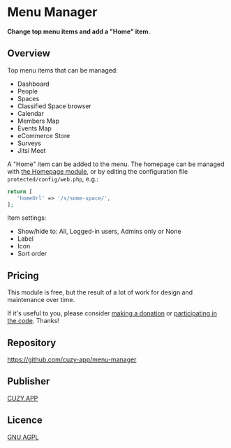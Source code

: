 # Menu Manager

**Change top menu items and add a "Home" item.**

## Overview

Top menu items that can be managed:
- Dashboard
- People
- Spaces
- Classified Space browser
- Calendar
- Members Map
- Events Map
- eCommerce Store
- Surveys
- Jitsi Meet

A "Home" item can be added to the menu.
The homepage can be managed with [the Homepage module](https://marketplace.humhub.com/module/homepage), or by editing the configuration file `protected/config/web.php`, e.g.:
```php
return [
   'homeUrl' => '/s/some-space/',
];
```

Item settings:
- Show/hide to: All, Logged-in users, Admins only or None
- Label
- Icon
- Sort order

## Pricing

This module is free, but the result of a lot of work for design and maintenance over time.

If it's useful to you, please consider [making a donation](https://www.cuzy.app/checkout/donate/) or [participating in the code](https://github.com/cuzy-app/humhub-modules-auth-keycloak). Thanks!

## Repository

https://github.com/cuzy-app/menu-manager

## Publisher

[CUZY.APP](https://www.cuzy.app/)

## Licence

[GNU AGPL](https://github.com/cuzy-app/clean-theme/blob/master/docs/LICENCE.md)
